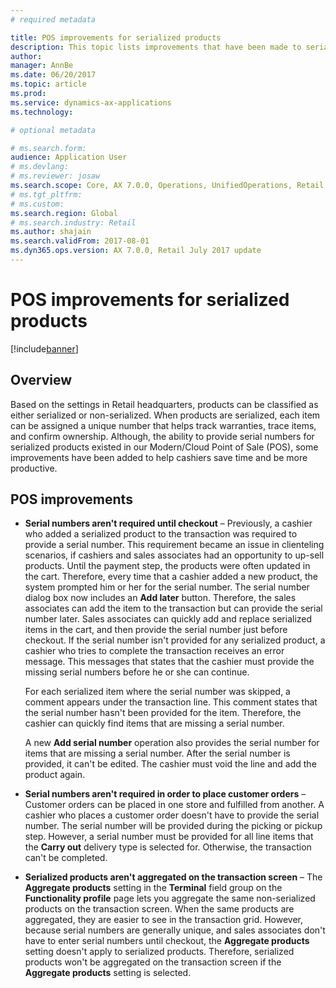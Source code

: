 ```yaml
---
# required metadata

title: POS improvements for serialized products
description: This topic lists improvements that have been made to serialized products to help you save time and be more productive.
author: 
manager: AnnBe
ms.date: 06/20/2017
ms.topic: article
ms.prod: 
ms.service: dynamics-ax-applications
ms.technology: 

# optional metadata

# ms.search.form:
audience: Application User
# ms.devlang: 
# ms.reviewer: josaw
ms.search.scope: Core, AX 7.0.0, Operations, UnifiedOperations, Retail
# ms.tgt_pltfrm: 
# ms.custom: 
ms.search.region: Global
# ms.search.industry: Retail
ms.author: shajain
ms.search.validFrom: 2017-08-01
ms.dyn365.ops.version: AX 7.0.0, Retail July 2017 update
---
```


# POS improvements for serialized products

[!include[banner](includes/banner.md)]

## Overview 
Based on the settings in Retail headquarters, products can be classified as either serialized or non-serialized. When products are serialized, each item can be assigned a unique number that helps track warranties, trace items, and confirm ownership. Although, the ability to provide serial numbers for serialized products existed in our Modern/Cloud Point of Sale (POS), some improvements have been added to help cashiers save time and be more productive.  

## POS improvements

- **Serial numbers aren't required until checkout** – Previously, a cashier who added a serialized product to the transaction was required to provide a serial number. This requirement became an issue in clienteling scenarios, if cashiers and sales associates had an opportunity to up-sell products. Until the payment step, the products were often updated in the cart. Therefore, every time that a cashier added a new product, the system prompted him or her for the serial number. The serial number dialog box now includes an **Add later** button. Therefore, the sales associates can add the item to the transaction but can provide the serial number later. Sales associates can quickly add and replace serialized items in the cart, and then provide the serial number just before checkout. If the serial number isn't provided for any serialized product, a cashier who tries to complete the transaction receives an error message. This messages that states that the cashier must provide the missing serial numbers before he or she can continue.

    For each serialized item where the serial number was skipped, a comment appears under the transaction line. This comment states that the serial number hasn't been provided for the item. Therefore, the cashier can quickly find items that are missing a serial number.

    A new **Add serial number** operation also provides the serial number for items that are missing a serial number. After the serial number is provided, it can't be edited. The cashier must void the line and add the product again. 
	
- **Serial numbers aren't required in order to place customer orders** – Customer orders can be placed in one store and fulfilled from another. A cashier who places a customer order doesn't have to provide the serial number. The serial number will be provided during the picking or pickup step. However, a serial number must be provided for all line items that the **Carry out** delivery type is selected for. Otherwise, the transaction can't be completed. 	
- **Serialized products aren't aggregated on the transaction screen** – The **Aggregate products** setting in the **Terminal** field group on the **Functionality profile** page lets you aggregate the same non-serialized products on the transaction screen. When the same products are aggregated, they are easier to see in the transaction grid. However, because serial numbers are generally unique, and sales associates don't have to enter serial numbers until checkout, the **Aggregate products** setting doesn't apply to serialized products. Therefore, serialized products won't be aggregated on the transaction screen if the **Aggregate products** setting is selected.
